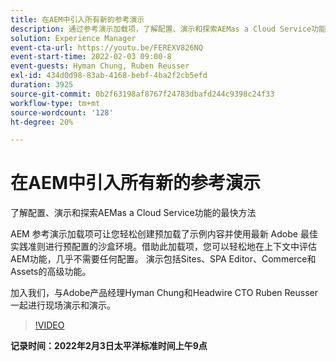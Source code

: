 ```yaml
---
title: 在AEM中引入所有新的参考演示
description: 通过参考演示加载项，了解配置、演示和探索AEMas a Cloud Service功能的最快方法。
solution: Experience Manager
event-cta-url: https://youtu.be/FEREXV826NQ
event-start-time: 2022-02-03 09:00-8
event-guests: Hyman Chung, Ruben Reusser
exl-id: 434d0d98-83ab-4168-bebf-4ba2f2cb5efd
duration: 3925
source-git-commit: 0b2f63198af8767f24783dbafd244c9398c24f33
workflow-type: tm+mt
source-wordcount: '128'
ht-degree: 20%

---
```


# 在AEM中引入所有新的参考演示

了解配置、演示和探索AEMas a Cloud Service功能的最快方法

AEM 参考演示加载项可让您轻松创建预加载了示例内容并使用最新 Adobe 最佳实践准则进行预配置的沙盒环境。借助此加载项，您可以轻松地在上下文中评估AEM功能，几乎不需要任何配置。 演示包括Sites、SPA Editor、Commerce和Assets的高级功能。

加入我们，与Adobe产品经理Hyman Chung和Headwire CTO Ruben Reusser一起进行现场演示和演示。

>[!VIDEO](https://video.tv.adobe.com/v/340236/?quality=12&learn=on)

**记录时间：2022年2月3日太平洋标准时间上午9点**

